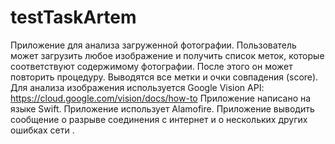 # testTaskArtem
Приложение для анализа загруженной фотографии. Пользователь может загрузить любое изображение и получить список меток, которые соответствуют содержимому фотографии. После этого он может повторить процедуру.
Выводятся все метки и очки совпадения (score).
Для анализа изображения используется Google Vision API:
https://cloud.google.com/vision/docs/how-to
Приложение написано на языке Swift.
Приложение использует Alamofire.
Приложение выводить сообщение о разрыве соединения с интернет и о нескольких других ошибках сети .
